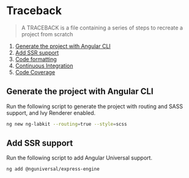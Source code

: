 # Traceback

> A TRACEBACK is a file containing a series of steps to recreate a project from scratch

1. [Generate the project with Angular CLI](#generate-the-project-with-angular-cli)
2. [Add SSR support](#add-ssr-support)
3. [Code formatting](./stories/code-formatting.md)
4. [Continuous Integration](./stories/continuous-integration.md)
5. [Code Coverage](./stories/code-coverage.md)

## Generate the project with Angular CLI

Run the following script to generate the project with routing and SASS support, and Ivy Renderer enabled.

```sh
ng new ng-labkit --routing=true --style=scss
```

## Add SSR support

Run the following script to add Angular Universal support.

```sh
ng add @nguniversal/express-engine
```
